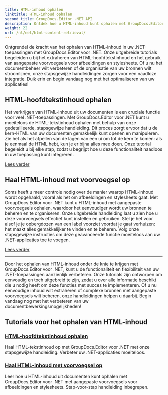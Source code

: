 ```yaml
---
title: HTML-inhoud ophalen
linktitle: HTML-inhoud ophalen
second_title: GroupDocs.Editor .NET API
description: Ontdek hoe u HTML-inhoud kunt ophalen met GroupDocs.Editor voor .NET. Inclusief stapsgewijze handleidingen voor het ophalen van hoofdinhoud en aangepaste voorvoegsels.
weight: 22
url: /nl/net/html-content-retrieval/
---
```

Ontgrendel de kracht van het ophalen van HTML-inhoud in uw .NET-toepassingen met GroupDocs.Editor voor .NET. Onze uitgebreide tutorials begeleiden u bij het extraheren van HTML-hoofdtekstinhoud en het gebruik van aangepaste voorvoegsels voor afbeeldingen en stylesheets. Of u nu het documentbeheer wilt verbeteren of de organisatie van uw bronnen wilt stroomlijnen, onze stapsgewijze handleidingen zorgen voor een naadloze integratie. Duik erin en begin vandaag nog met het optimaliseren van uw applicaties!

## HTML-hoofdtekstinhoud ophalen

Het verkrijgen van HTML-inhoud uit uw documenten is een cruciale functie voor veel .NET-toepassingen. Met GroupDocs.Editor voor .NET kunt u moeiteloos de HTML-tekstinhoud ophalen met behulp van onze gedetailleerde, stapsgewijze handleiding. Dit proces zorgt ervoor dat u de kern-HTML van uw documenten gemakkelijk kunt openen en manipuleren. Zie het als het afpellen van de lagen van een ui om tot de kern te komen: als je eenmaal de HTML hebt, kun je er bijna alles mee doen. Onze tutorial begeleidt u bij elke stap, zodat u begrijpt hoe u deze functionaliteit naadloos in uw toepassing kunt integreren.

[Lees verder](./retrieve-html-body-content/)

## Haal HTML-inhoud met voorvoegsel op

Soms heeft u meer controle nodig over de manier waarop HTML-inhoud wordt opgehaald, vooral als het om afbeeldingen en stylesheets gaat. Met GroupDocs.Editor voor .NET kunt u HTML-inhoud met aangepaste voorvoegsels ophalen, waardoor het eenvoudiger wordt uw bronnen te beheren en te organiseren. Onze uitgebreide handleiding laat u zien hoe u deze voorvoegsels effectief kunt instellen en gebruiken. Stel je het voor alsof je je opbergdozen van een label voorziet voordat je gaat verhuizen: het maakt alles gemakkelijker te vinden en te beheren. Volg onze stapsgewijze instructies om deze geavanceerde functie moeiteloos aan uw .NET-applicaties toe te voegen.

[Lees verder](./retrieve-html-content-with-prefix/)

---

Door het ophalen van HTML-inhoud onder de knie te krijgen met GroupDocs.Editor voor .NET, kunt u de functionaliteit en flexibiliteit van uw .NET-toepassingen aanzienlijk verbeteren. Onze tutorials zijn ontworpen om eenvoudig en toch uitgebreid te zijn, zodat u over alle informatie beschikt die u nodig heeft om deze functies met succes te implementeren. Of u nu eenvoudige inhoud wilt extraheren of complexe bronnen met aangepaste voorvoegsels wilt beheren, onze handleidingen helpen u daarbij. Begin vandaag nog met het verbeteren van uw documentbewerkingsmogelijkheden!
## Tutorials voor het ophalen van HTML-inhoud
### [HTML-hoofdtekstinhoud ophalen](./retrieve-html-body-content/)
Haal HTML-tekstinhoud op met GroupDocs.Editor voor .NET met onze stapsgewijze handleiding. Verbeter uw .NET-applicaties moeiteloos.
### [Haal HTML-inhoud met voorvoegsel op](./retrieve-html-content-with-prefix/)
Leer hoe u HTML-inhoud uit documenten kunt ophalen met GroupDocs.Editor voor .NET met aangepaste voorvoegsels voor afbeeldingen en stylesheets. Stap-voor-stap handleiding inbegrepen.